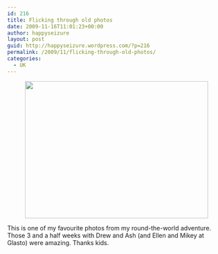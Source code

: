 ```yaml
---
id: 216
title: Flicking through old photos
date: 2009-11-16T11:01:23+00:00
author: happyseizure
layout: post
guid: http://happyseizure.wordpress.com/?p=216
permalink: /2009/11/flicking-through-old-photos/
categories:
  - UK
---
```

<p style="text-align:center;">
  <a href="http://photos-a.ak.fbcdn.net/hphotos-ak-snc1/hs163.snc1/6091_121382762675_684637675_2747702_6228986_n.jpg"><img class="aligncenter" title="peace" src="http://photos-a.ak.fbcdn.net/hphotos-ak-snc1/hs163.snc1/6091_121382762675_684637675_2747702_6228986_n.jpg" alt="" width="423" height="317" /></a>
</p>

<p style="text-align:left;">
  This is one of my favourite photos from my round-the-world adventure. Those 3 and a half weeks with Drew and Ash (and Ellen and Mikey at Glasto) were amazing. Thanks kids.
</p>